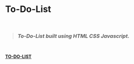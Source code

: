 # To-Do-List

<br>

> ### _To-Do-List built using HTML CSS Javascript._

<br>

<b><a href="https://to-do-list-moulik.netlify.app/">TO-DO-LIST</a><b>
